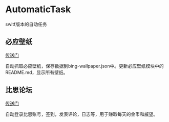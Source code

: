 # AutomaticTask
switf版本的自动任务



## 必应壁纸

[传送门](https://github.com/yingguqing/AutomaticTask/blob/main/Sources/AutomaticTask/Module/BingWallpaper)

自动抓取必应壁纸，保存数据到bing-wallpaper.json中。更新必应壁纸模块中的README.md，显示所有壁纸。



## 比思论坛

[传送门](https://github.com/yingguqing/AutomaticTask/tree/main/Sources/AutomaticTask/Module/PicForum)

自动登录比思账号，签到，发表评论，日志等，用于赚取每天的金币和威望。
